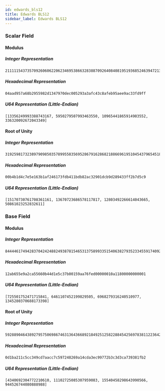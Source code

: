 ```yaml
---
id: edwards_bls12
title: Edwards BLS12
sidebar_label: Edwards BLS12
---
```


<!----------------------------------------------------------------------------->
<!-------------------- THIS MARKDOWN FILE IS AUTOGENERATED -------------------->
<!----------------------------------------------------------------------------->

### Scalar Field

#### Modulus

##### Integer Representation
```ignore
2111115437357092606062206234695386632838870926408408195193685246394721360383
```

##### Hexadecimal Representation
```ignore
04aad957a68b2955982d1347970dec005293a3afc43c8afeb95aee9ac33fd9ff
```

##### U64 Representation (Little-Endian)
```ignore
[13356249993388743167, 5950279507993463550, 10965441865914903552, 336320092672043349]
```

#### Root of Unity

##### Integer Representation
```ignore
319259817323897909850357899558356952867916286821886696195104543796545181129
```

##### Hexadecimal Representation
```ignore
00b4b1d4c7e5e163b1af246173fdb411bdb82ac32901dcb9d289433ff2b7d5c9
```

##### U64 Representation (Little-Endian)
```ignore
[15170730761708361161, 13670723686578117817, 12803492266614043665, 50861023252832611]
```

### Base Field

#### Modulus

##### Integer Representation
```ignore
8444461749428370424248824938781546531375899335154063827935233455917409239041
```

##### Hexadecimal Representation
```ignore
12ab655e9a2ca55660b44d1e5c37b00159aa76fed00000010a11800000000001
```

##### U64 Representation (Little-Endian)
```ignore
[725501752471715841, 6461107452199829505, 6968279316240510977, 1345280370688173398]
```

#### Root of Unity

##### Integer Representation
```ignore
5928890464389279575069867463136436689218492512582288454256978381122364252082
```

##### Hexadecimal Representation
```ignore
0d1ba211c5cc349cd7aacc7c597248269a14cda3ec99772b3c3d3ca739381fb2
```

##### U64 Representation (Little-Endian)
```ignore
[4340692304772210610, 11102725085307959083, 15540458298643990566, 944526744080888988]
```
